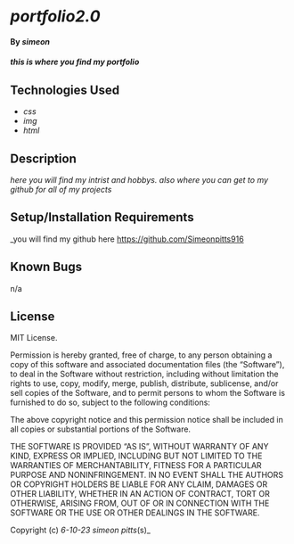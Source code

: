 # _portfolio2.0_

#### By _simeon_

#### _this is where you find my portfolio_

## Technologies Used

* _css_
* _img_
* _html_


## Description

_here you will find my intrist and hobbys. also where you can get to my github for all of my projects_

## Setup/Installation Requirements
_you will find my github here https://github.com/Simeonpitts916

## Known Bugs
n/a

## License
MIT License.

Permission is hereby granted, free of charge, to any person obtaining a copy of this software and associated documentation files (the “Software”), to deal in the Software without restriction, including without limitation the rights to use, copy, modify, merge, publish, distribute, sublicense, and/or sell copies of the Software, and to permit persons to whom the Software is furnished to do so, subject to the following conditions:

The above copyright notice and this permission notice shall be included in all copies or substantial portions of the Software.

THE SOFTWARE IS PROVIDED “AS IS”, WITHOUT WARRANTY OF ANY KIND, EXPRESS OR IMPLIED, INCLUDING BUT NOT LIMITED TO THE WARRANTIES OF MERCHANTABILITY, FITNESS FOR A PARTICULAR PURPOSE AND NONINFRINGEMENT. IN NO EVENT SHALL THE AUTHORS OR COPYRIGHT HOLDERS BE LIABLE FOR ANY CLAIM, DAMAGES OR OTHER LIABILITY, WHETHER IN AN ACTION OF CONTRACT, TORT OR OTHERWISE, ARISING FROM, OUT OF OR IN CONNECTION WITH THE SOFTWARE OR THE USE OR OTHER DEALINGS IN THE SOFTWARE.

Copyright (c) _6-10-23_ _simeon pitts_(s)_